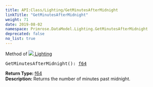 ```yaml
---
title: API:Class/Lighting/GetMinutesAfterMidnight
linkTitle: "GetMinutesAfterMidnight"
weight: 71
date: 2019-08-02
namespace: Primrose.DataModel.Lighting.GetMinutesAfterMidnight
deprecated: false
no_list: true
---
```

Method of <a href="/docs/api-reference/Class/Lighting"><img src="/icons/silk/lightbulb.png"/>&nbsp;Lighting</a>
<pre class="method-declaration">
GetMinutesAfterMidnight(): <a class="type" href="/docs/api-reference/System/Primitives#double">f64</a></pre>
<b>Return Type: </b>
<a class="type" href="/docs/api-reference/System/Primitives#double">f64</a>
<br/>
<b>Description: </b>
Returns the number of minutes past midnight.

